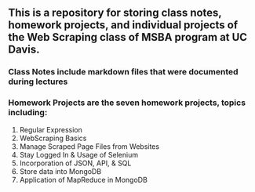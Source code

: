 ## This is a repository for storing class notes, homework projects, and individual projects of the Web Scraping class of MSBA program at UC Davis.
### Class Notes include markdown files that were documented during lectures
### Homework Projects are the seven homework projects, topics including:
1. Regular Expression
2. WebScraping Basics
3. Manage Scraped Page Files from Websites
4. Stay Logged In & Usage of Selenium
5. Incorporation of JSON, API, & SQL
6. Store data into MongoDB
7. Application of MapReduce in MongoDB
